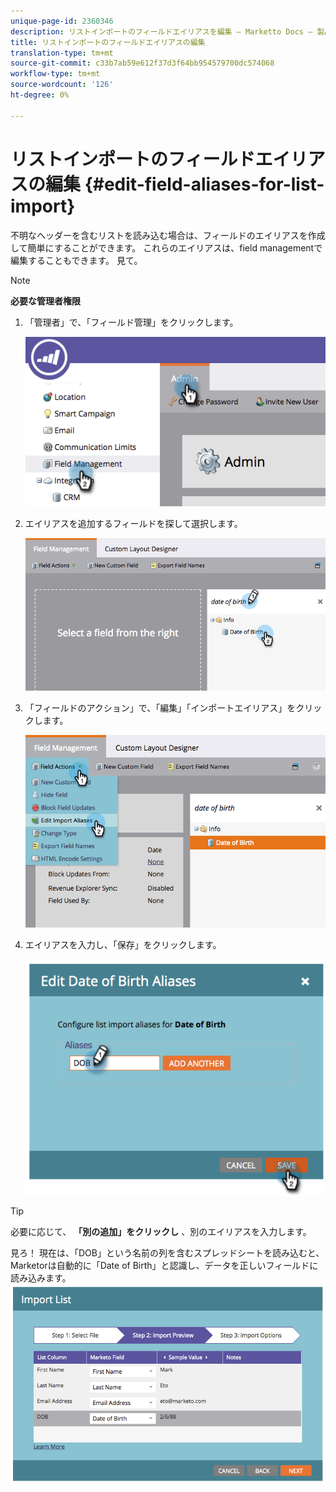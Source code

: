 ```yaml
---
unique-page-id: 2360346
description: リストインポートのフィールドエイリアスを編集 — Marketto Docs — 製品ドキュメント
title: リストインポートのフィールドエイリアスの編集
translation-type: tm+mt
source-git-commit: c33b7ab59e612f37d3f64bb954579700dc574068
workflow-type: tm+mt
source-wordcount: '126'
ht-degree: 0%

---
```



# リストインポートのフィールドエイリアスの編集 {#edit-field-aliases-for-list-import}

不明なヘッダーを含むリストを読み込む場合は、フィールドのエイリアスを作成して簡単にすることができます。 これらのエイリアスは、field managementで編集することもできます。 見て。

>[!NOTE]
>
>**必要な管理者権限**

1. 「管理者」で、「フィールド管理」をクリックします。

   ![](assets/image2014-9-19-9-3a56-3a22.png)

1. エイリアスを追加するフィールドを探して選択します。

   ![](assets/fieldmanagement-findfield.png)

1. 「フィールドのアクション」で、「編集」「インポートエイリアス」をクリックします。

   ![](assets/fieldmanageemnt-editimport.png)

1. エイリアスを入力し、「保存」をクリックします。

   ![](assets/image2014-9-19-9-3a57-3a1.png)

>[!TIP]
>
>必要に応じて、 **「別の追加」をクリックし** 、別のエイリアスを入力します。

見ろ！ 現在は、「DOB」という名前の列を含むスプレッドシートを読み込むと、Marketorは自動的に「Date of Birth」と認識し、データを正しいフィールドに読み込みます。  ![](assets/image2014-9-19-9-3a57-3a20.png)

